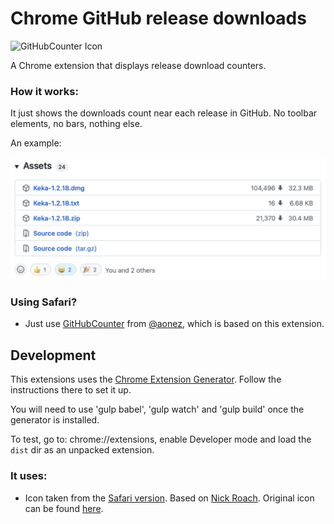 # Chrome GitHub release downloads

![GitHubCounter Icon](https://raw.githubusercontent.com/addshore/chrome-github-release-downloads/master/app/images/icon128.png)

A Chrome extension that displays release download counters.

### How it works:

It just shows the downloads count near each release in GitHub. No toolbar elements, no bars, nothing else.

An example:

![](https://raw.githubusercontent.com/aonez/GitHubCounter/master/Media/readme-example.png)

### Using Safari?

- Just use [GitHubCounter](https://github.com/aonez/GitHubCounter) from [@aonez](https://github.com/aonez), which is based on this extension.

## Development

This extensions uses the [Chrome Extension Generator](https://github.com/yeoman/generator-chrome-extension). Follow the instructions there to set it up.

You will need to use 'gulp babel', 'gulp watch' and 'gulp build' once the generator is installed.

To test, go to: chrome://extensions, enable Developer mode and load the `dist` dir as an unpacked extension.

### It uses:

- Icon taken from the [Safari version](https://github.com/aonez/GitHubCounter). Based on [Nick Roach](https://www.elegantthemes.com/). Original icon can be found [here](https://www.iconfinder.com/icons/1055068/arrow_cloud_down_download_icon#size=512).
